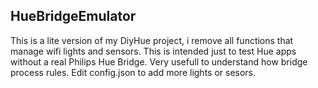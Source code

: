 ## HueBridgeEmulator

This is a lite version of my DiyHue project, i remove all functions that manage wifi lights and sensors. This is intended just to test Hue apps without a real Philips Hue Bridge.
Very usefull to understand how bridge process rules. 
Edit config.json to add more lights or sesors.
